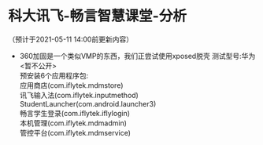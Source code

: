 # 科大讯飞-畅言智慧课堂-分析
（预计于2021-05-11 14:00前更新内容）<br>
* 360加固是一个类似VMP的东西，我们正尝试使用xposed脱壳
测试型号:华为<暂不公开><br>
预安装6个应用程序包:<br>
应用商店(com.iflytek.mdmstore)<br>
讯飞输入法(com.iflytek.inputmethod)<br>
StudentLauncher(com.android.launcher3)<br>
畅言学生登录(com.iflytek.iflylogin)<br>
本机管理(com.iflytek.mdmadmin)<br>
管控平台(com.iflytek.mdmservice)<br>
